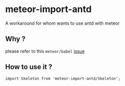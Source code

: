 # meteor-import-antd

A workaround for whom wants to use antd with meteor

## Why ?

please refer to this `meteor/babel` [issue](https://github.com/meteor/babel/issues/13)

## How to use it ?

```
import Skeleton from 'meteor-import-antd/Skeleton';
```
